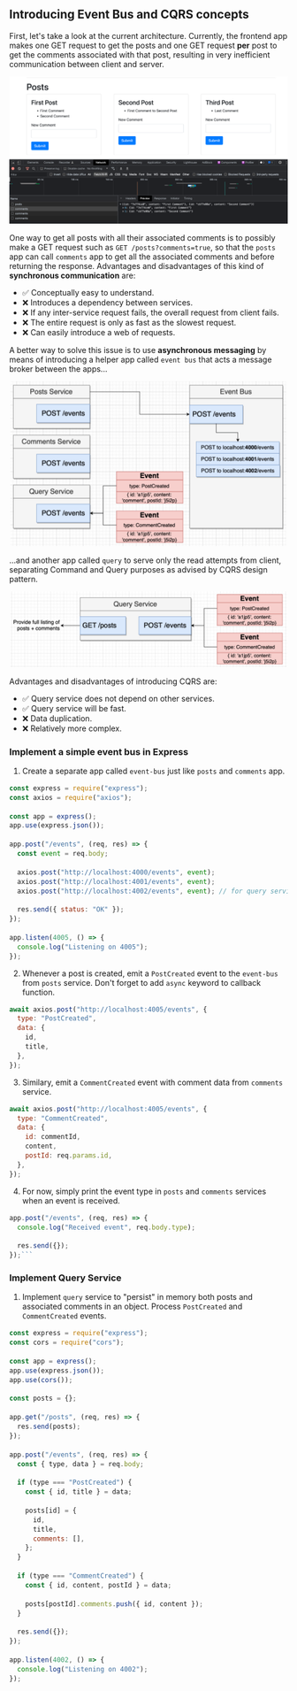 ## Introducing Event Bus and CQRS concepts

First, let's take a look at the current architecture. Currently, the frontend app makes one GET request to get the posts and one GET request **per** post to get the comments associated with that post, resulting in very inefficient communication between client and server.

![this](../screenshots/04_Current_arch.png)

One way to get all posts with all their associated comments is to possibly make a GET request such as `GET /posts?comments=true`, so that the `posts` app can call `comments` app to get all the associated comments and before returning the response. Advantages and disadvantages of this kind of **synchronous communication** are:

- :white_check_mark: Conceptually easy to understand.
- :x: Introduces a dependency between services.
- :x: If any inter-service request fails, the overall request from client fails.
- :x: The entire request is only as fast as the slowest request.
- :x: Can easily introduce a web of requests.

A better way to solve this issue is to use **asynchronous messaging** by means of introducing a helper app called `event bus` that acts a message broker between the apps...

<p align="center">
<img src="../screenshots/05_Async_arch.png" alt="drawing" width="500"/>
</p>

...and another app called `query` to serve only the read attempts from client, separating Command and Query purposes as advised by CQRS design pattern.

<p align="center">
<img src="../screenshots/06_Query_service.png" alt="drawing" width="500"/>
</p>

Advantages and disadvantages of introducing CQRS are:

- :white_check_mark: Query service does not depend on other services.
- :white_check_mark: Query service will be fast.
- :x: Data duplication.
- :x: Relatively more complex.

### Implement a simple event bus in Express

1. Create a separate app called `event-bus` just like `posts` and `comments` app.

```js
const express = require("express");
const axios = require("axios");

const app = express();
app.use(express.json());

app.post("/events", (req, res) => {
  const event = req.body;

  axios.post("http://localhost:4000/events", event);
  axios.post("http://localhost:4001/events", event);
  axios.post("http://localhost:4002/events", event); // for query service

  res.send({ status: "OK" });
});

app.listen(4005, () => {
  console.log("Listening on 4005");
});
```

2. Whenever a post is created, emit a `PostCreated` event to the `event-bus` from `posts` service. Don't forget to add `async` keyword to callback function.

```js
await axios.post("http://localhost:4005/events", {
  type: "PostCreated",
  data: {
    id,
    title,
  },
});
```

3. Similary, emit a `CommentCreated` event with comment data from `comments` service.

```js
await axios.post("http://localhost:4005/events", {
  type: "CommentCreated",
  data: {
    id: commentId,
    content,
    postId: req.params.id,
  },
});
```

4. For now, simply print the event type in `posts` and `comments` services when an event is received.

````js
app.post("/events", (req, res) => {
  console.log("Received event", req.body.type);

  res.send({});
});```
````

### Implement Query Service

1. Implement `query` service to "persist" in memory both posts and associated comments in an object. Process `PostCreated` and `CommentCreated` events.

```js
const express = require("express");
const cors = require("cors");

const app = express();
app.use(express.json());
app.use(cors());

const posts = {};

app.get("/posts", (req, res) => {
  res.send(posts);
});

app.post("/events", (req, res) => {
  const { type, data } = req.body;

  if (type === "PostCreated") {
    const { id, title } = data;

    posts[id] = {
      id,
      title,
      comments: [],
    };
  }

  if (type === "CommentCreated") {
    const { id, content, postId } = data;

    posts[postId].comments.push({ id, content });
  }

  res.send({});
});

app.listen(4002, () => {
  console.log("Listening on 4002");
});
```
